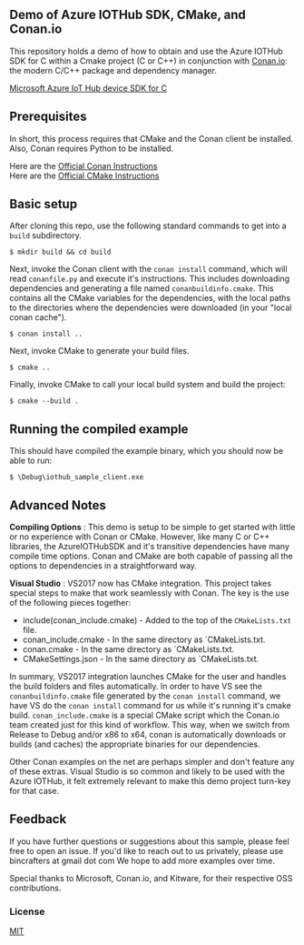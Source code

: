 ## Demo of Azure IOTHub SDK, CMake, and Conan.io
This repository holds a demo of how to obtain and use the Azure IOTHub SDK for C within a Cmake project (C or C++) in conjunction with [Conan.io](https://conan.io): the modern C/C++ package and dependency manager.  

[Microsoft Azure IoT Hub device SDK for C](https://github.com/Azure/azure-iot-sdk-c)

## Prerequisites

In short, this process requires that CMake and the Conan client be installed. Also, Conan requires Python to be installed. 

Here are the [Official Conan Instructions](http://conanio.readthedocs.io/en/latest/installation.html)  
Here are the [Official CMake Instructions](https://cmake.org/install/)

## Basic setup

After cloning this repo, use the following standard commands to get into a `build` subdirectory.

	$ mkdir build && cd build
	
Next, invoke the Conan client with the `conan install` command, which will read `conanfile.py` and execute it's instructions.  This includes downloading dependencies and generating a file named `conanbuildinfo.cmake`.  This contains all the CMake variables for the dependencies, with the local paths to the directories where the dependencies were downloaded (in your "local conan cache"). 

    $ conan install ..
	
Next, invoke CMake to generate your build files.

	$ cmake ..
	
Finally, invoke CMake to call your local build system and build the project:

    $ cmake --build .
	
## Running the compiled example

This should have compiled the example binary, which you should now be able to run: 

	$ \Debug\iothub_sample_client.exe

## Advanced Notes

**Compiling Options** : This demo is setup to be simple to get started with little or no experience with Conan or CMake.  However, like many C or C++ libraries, the AzureIOTHubSDK and it's transitive dependencies have many compile time options. Conan and CMake are both capable of passing all the options to dependencies in a straightforward way.

**Visual Studio** : VS2017 now has CMake integration.  This project takes special steps to make that work seamlessly with Conan. The key is the use of the following pieces together:
* include(conan_include.cmake) - Added to the top of the `CMakeLists.txt` file. 
* conan_include.cmake - In the same directory as `CMakeLists.txt.
* conan.cmake - In the same directory as `CMakeLists.txt.
* CMakeSettings.json - In the same directory as `CMakeLists.txt.

In summary, VS2017 integration launches CMake for the user and handles the build folders and files automatically.  In order to have VS see the `conanbuildinfo.cmake` file generated by the `conan install` command, we have VS do the `conan install` command for us while it's running it's cmake build.  `conan_include.cmake` is a special CMake script which the Conan.io team created just for this kind of workflow.  This way, when we switch from Release to Debug and/or x86 to x64, conan is automatically downloads or builds (and caches) the appropriate binaries for our dependencies. 

Other Conan examples on the net are perhaps simpler and don't feature any of these extras.  Visual Studio is so common and likely to be used with the Azure IOTHub, it felt extremely relevant to make this demo project turn-key for that case. 

## Feedback

If you have further questions or suggestions about this sample, please feel free to open an issue.  If you'd like to reach out to us privately, please use bincrafters at gmail dot com We hope to add more examples over time. 

Special thanks to Microsoft, Conan.io, and Kitware, for their respective OSS contributions. 
	
### License
[MIT](LICENSE)
